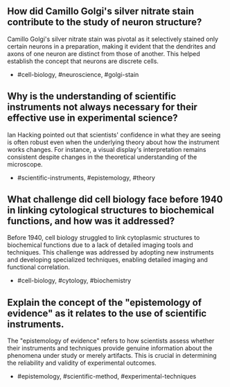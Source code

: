 ## How did Camillo Golgi's silver nitrate stain contribute to the study of neuron structure?

Camillo Golgi's silver nitrate stain was pivotal as it selectively stained only certain neurons in a preparation, making it evident that the dendrites and axons of one neuron are distinct from those of another. This helped establish the concept that neurons are discrete cells.

- #cell-biology, #neuroscience, #golgi-stain


## Why is the understanding of scientific instruments not always necessary for their effective use in experimental science?

Ian Hacking pointed out that scientists' confidence in what they are seeing is often robust even when the underlying theory about how the instrument works changes. For instance, a visual display's interpretation remains consistent despite changes in the theoretical understanding of the microscope.

- #scientific-instruments, #epistemology, #theory


## What challenge did cell biology face before 1940 in linking cytological structures to biochemical functions, and how was it addressed?

Before 1940, cell biology struggled to link cytoplasmic structures to biochemical functions due to a lack of detailed imaging tools and techniques. This challenge was addressed by adopting new instruments and developing specialized techniques, enabling detailed imaging and functional correlation.

- #cell-biology, #cytology, #biochemistry


## Explain the concept of the "epistemology of evidence" as it relates to the use of scientific instruments.

The "epistemology of evidence" refers to how scientists assess whether their instruments and techniques provide genuine information about the phenomena under study or merely artifacts. This is crucial in determining the reliability and validity of experimental outcomes.

- #epistemology, #scientific-method, #experimental-techniques